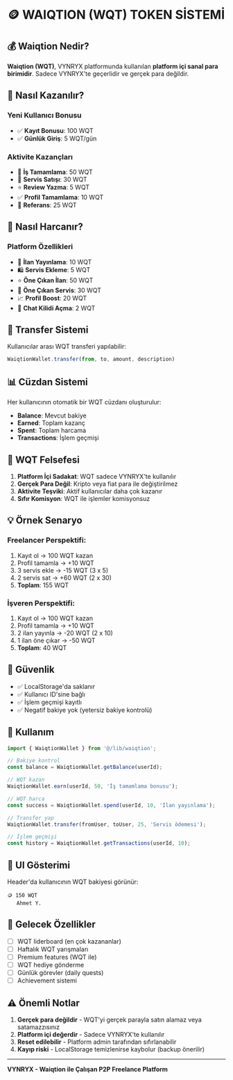 # 🪙 WAIQTION (WQT) TOKEN SİSTEMİ

## 💰 Waiqtion Nedir?

**Waiqtion (WQT)**, VYNRYX platformunda kullanılan **platform içi sanal para birimidir**. Sadece VYNRYX'te geçerlidir ve gerçek para değildir.

## 🎁 Nasıl Kazanılır?

### Yeni Kullanıcı Bonusu
- ✅ **Kayıt Bonusu**: 100 WQT
- ✅ **Günlük Giriş**: 5 WQT/gün

### Aktivite Kazançları
- 💼 **İş Tamamlama**: 50 WQT
- 🎨 **Servis Satışı**: 30 WQT
- ⭐ **Review Yazma**: 5 WQT
- ✅ **Profil Tamamlama**: 10 WQT
- 👥 **Referans**: 25 WQT

## 💸 Nasıl Harcanır?

### Platform Özellikleri
- 📢 **İlan Yayınlama**: 10 WQT
- 🛍️ **Servis Ekleme**: 5 WQT
- ⭐ **Öne Çıkan İlan**: 50 WQT
- 🚀 **Öne Çıkan Servis**: 30 WQT
- 📈 **Profil Boost**: 20 WQT
- 💬 **Chat Kilidi Açma**: 2 WQT

## 🔄 Transfer Sistemi

Kullanıcılar arası WQT transferi yapılabilir:
```typescript
WaiqtionWallet.transfer(from, to, amount, description)
```

## 📊 Cüzdan Sistemi

Her kullanıcının otomatik bir WQT cüzdanı oluşturulur:
- **Balance**: Mevcut bakiye
- **Earned**: Toplam kazanç
- **Spent**: Toplam harcama
- **Transactions**: İşlem geçmişi

## 🎯 WQT Felsefesi

1. **Platform İçi Sadakat**: WQT sadece VYNRYX'te kullanılır
2. **Gerçek Para Değil**: Kripto veya fiat para ile değiştirilmez
3. **Aktivite Teşviki**: Aktif kullanıcılar daha çok kazanır
4. **Sıfır Komisyon**: WQT ile işlemler komisyonsuz

## 💡 Örnek Senaryo

### Freelancer Perspektifi:
1. Kayıt ol → 100 WQT kazan
2. Profil tamamla → +10 WQT
3. 3 servis ekle → -15 WQT (3 x 5)
4. 2 servis sat → +60 WQT (2 x 30)
5. **Toplam**: 155 WQT

### İşveren Perspektifi:
1. Kayıt ol → 100 WQT kazan
2. Profil tamamla → +10 WQT
3. 2 ilan yayınla → -20 WQT (2 x 10)
4. 1 ilan öne çıkar → -50 WQT
5. **Toplam**: 40 WQT

## 🔐 Güvenlik

- ✅ LocalStorage'da saklanır
- ✅ Kullanıcı ID'sine bağlı
- ✅ İşlem geçmişi kayıtlı
- ✅ Negatif bakiye yok (yetersiz bakiye kontrolü)

## 📱 Kullanım

```typescript
import { WaiqtionWallet } from '@/lib/waiqtion';

// Bakiye kontrol
const balance = WaiqtionWallet.getBalance(userId);

// WQT kazan
WaiqtionWallet.earn(userId, 50, 'İş tamamlama bonusu');

// WQT harca
const success = WaiqtionWallet.spend(userId, 10, 'İlan yayınlama');

// Transfer yap
WaiqtionWallet.transfer(fromUser, toUser, 25, 'Servis ödemesi');

// İşlem geçmişi
const history = WaiqtionWallet.getTransactions(userId, 10);
```

## 🎨 UI Gösterimi

Header'da kullanıcının WQT bakiyesi görünür:
```
🪙 150 WQT
   Ahmet Y.
```

## 🔄 Gelecek Özellikler

- [ ] WQT liderboard (en çok kazananlar)
- [ ] Haftalık WQT yarışmaları
- [ ] Premium features (WQT ile)
- [ ] WQT hediye gönderme
- [ ] Günlük görevler (daily quests)
- [ ] Achievement sistemi

## ⚠️ Önemli Notlar

1. **Gerçek para değildir** - WQT'yi gerçek parayla satın alamaz veya satamazzısınız
2. **Platform içi değerdir** - Sadece VYNRYX'te kullanılır
3. **Reset edilebilir** - Platform admin tarafından sıfırlanabilir
4. **Kayıp riski** - LocalStorage temizlenirse kaybolur (backup önerilir)

---

**VYNRYX - Waiqtion ile Çalışan P2P Freelance Platform**
